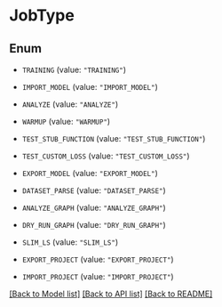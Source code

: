 # JobType

## Enum


* `TRAINING` (value: `"TRAINING"`)

* `IMPORT_MODEL` (value: `"IMPORT_MODEL"`)

* `ANALYZE` (value: `"ANALYZE"`)

* `WARMUP` (value: `"WARMUP"`)

* `TEST_STUB_FUNCTION` (value: `"TEST_STUB_FUNCTION"`)

* `TEST_CUSTOM_LOSS` (value: `"TEST_CUSTOM_LOSS"`)

* `EXPORT_MODEL` (value: `"EXPORT_MODEL"`)

* `DATASET_PARSE` (value: `"DATASET_PARSE"`)

* `ANALYZE_GRAPH` (value: `"ANALYZE_GRAPH"`)

* `DRY_RUN_GRAPH` (value: `"DRY_RUN_GRAPH"`)

* `SLIM_LS` (value: `"SLIM_LS"`)

* `EXPORT_PROJECT` (value: `"EXPORT_PROJECT"`)

* `IMPORT_PROJECT` (value: `"IMPORT_PROJECT"`)


[[Back to Model list]](../README.md#documentation-for-models) [[Back to API list]](../README.md#documentation-for-api-endpoints) [[Back to README]](../README.md)


